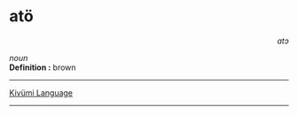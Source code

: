 
# atö

<div align="right"><i>atɔ</i></div>

*noun*  
**Definition :** brown  

---

[Kivümi Language](../README.md)

---
